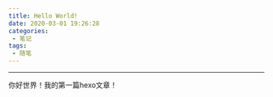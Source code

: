 ```yaml
---
title: Hello World!
date: 2020-03-01 19:26:28
categories:
 - 笔记
tags:
 - 随笔
---
```


-----------

你好世界！我的第一篇hexo文章！
